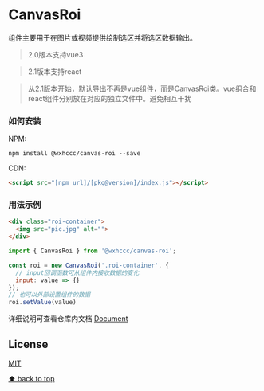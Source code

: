 # CanvasRoi

组件主要用于在图片或视频提供绘制选区并将选区数据输出。

> 2.0版本支持vue3

> 2.1版本支持react

> 从2.1版本开始，默认导出不再是vue组件，而是CanvasRoi类。vue组合和react组件分别放在对应的独立文件中。避免相互干扰

### 如何安装

NPM:

```shell
npm install @wxhccc/canvas-roi --save
```

CDN:

```html
<script src="[npm url]/[pkg@version]/index.js"></script>
```

### 用法示例


```html
<div class="roi-container">
  <img src="pic.jpg" alt="">
</div>
```

```js
import { CanvasRoi } from '@wxhccc/canvas-roi';

const roi = new CanvasRoi('.roi-container', {
  // input回调函数可从组件内接收数据的变化
  input: value => {}
});
// 也可以外部设置组件的数据
roi.setValue(value)
```

详细说明可查看仓库内文档
[Document](https://github.com/wxhccc/canvas-roi/blob/master/Document.md)

## License

[MIT](https://opensource.org/licenses/MIT)



[⬆ back to top](#内容目录)